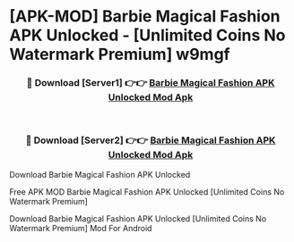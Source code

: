 # [APK-MOD] Barbie Magical Fashion APK Unlocked - [Unlimited Coins No Watermark Premium] w9mgf



<div align="center">
<h3>🔴 Download [Server1] 👉👉 <a href="https://momento.my/?title=Barbie_Magical_Fashion_APK_Unlocked">Barbie Magical Fashion APK Unlocked Mod Apk</a></h3><br>

<h3>🔴 Download [Server2] 👉👉 <a href="https://momento.my/?title=Barbie_Magical_Fashion_APK_Unlocked">Barbie Magical Fashion APK Unlocked Mod Apk</a></h3>
</div>



Download Barbie Magical Fashion APK Unlocked 

Free APK MOD Barbie Magical Fashion APK Unlocked [Unlimited Coins No Watermark Premium]

Download Barbie Magical Fashion APK Unlocked [Unlimited Coins No Watermark Premium] Mod For Android
